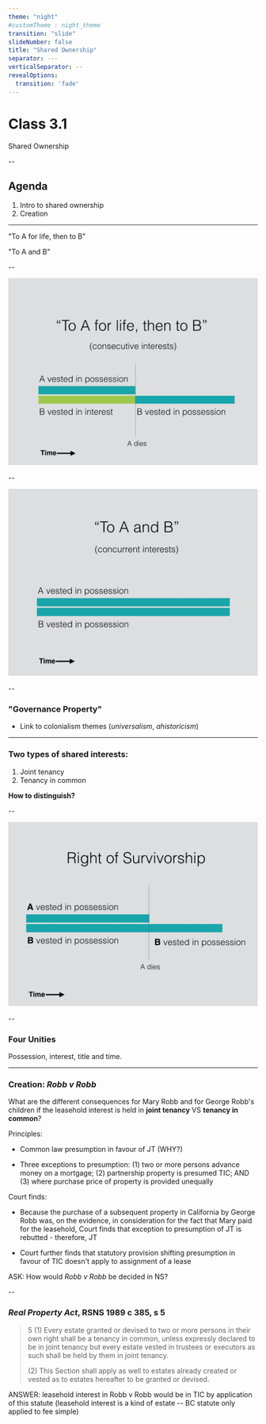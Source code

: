 ```yaml
---
theme: "night"
#customTheme : night_theme
transition: "slide"
slideNumber: false
title: "Shared Ownership"
separator: ---
verticalSeparator: --
revealOptions:
  transition: 'fade'
---
```


# Class 3.1

Shared Ownership

--

## Agenda

1. Intro to shared ownership
2. Creation

---

"To A for life, then to B"

"To A and B"

--

![](consecutive.jpg)

--

![](concurrent.jpg)

--

### "Governance Property"

- Link to colonialism themes (*universalism*, *ahistoricism*)

---

### Two types of shared interests:

1. Joint tenancy
2. Tenancy in common

**How to distinguish?**

--

![](survivorship.jpg)

--

### Four Unities

Possession, interest, title and time.

---

### Creation: *Robb v Robb*

What are the different consequences for Mary Robb and for George Robb's children if the leasehold interest is held in **joint tenancy** VS **tenancy in common**?

<aside class="notes">

Principles:

- Common law presumption in favour of JT (WHY?)

- Three exceptions to presumption: (1) two or more persons advance money on a mortgage; (2) partnership property is presumed TIC; AND (3) where purchase price of property is provided unequally 

Court finds:

- Because the purchase of a subsequent property in California by George Robb was, on the evidence, in consideration for the fact that Mary paid for the leasehold, Court finds that exception to presumption of JT is rebutted - therefore, JT

- Court further finds that statutory provision shifting presumption in favour of TIC doesn't apply to assignment of a lease 

ASK: How would *Robb v Robb* be decided in NS?

</aside>

--

###	*Real Property Act*, RSNS 1989 c 385, s 5

> 5 (1) Every estate granted or devised to two or more persons in their own right shall be a tenancy in common, unless expressly declared to be in joint tenancy but every estate vested in trustees or executors as such shall be held by them in joint tenancy.
>
> (2) This Section shall apply as well to estates already created or vested as to estates hereafter to be granted or devised.

<aside class="notes">

ANSWER: leasehold interest in Robb v Robb would be in TIC by application of this statute (leasehold interest is a kind of estate -- BC statute only applied to fee simple) 

</aside>


